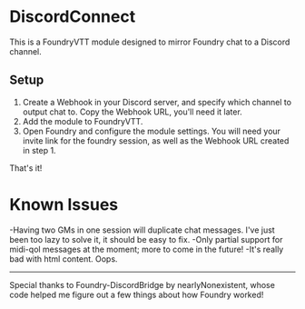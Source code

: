 # DiscordConnect
This is a FoundryVTT module designed to mirror Foundry chat to a Discord channel.

## Setup
1. Create a Webhook in your Discord server, and specify which channel to output chat to. Copy the Webhook URL, you'll need it later.
2. Add the module to FoundryVTT.
3. Open Foundry and configure the module settings. You will need your invite link for the foundry session, as well as the Webhook URL created in step 1.

That's it!

# Known Issues
-Having two GMs in one session will duplicate chat messages. I've just been too lazy to solve it, it should be easy to fix.
-Only partial support for midi-qol messages at the moment; more to come in the future!
-It's really bad with html content. Oops.

--------------------------------------------------

Special thanks to Foundry-DiscordBridge by nearlyNonexistent, whose code helped me figure out a few things about how Foundry worked!
